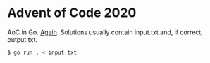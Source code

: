 # Advent of Code 2020

AoC in Go. [Again](https://github.com/bake/adventofcode-2019). Solutions usually
contain input.txt and, if correct, output.txt.

```bash
$ go run . < input.txt
```
